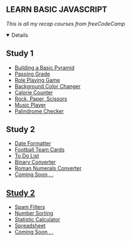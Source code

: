 ## LEARN BASIC JAVASCRIPT 
*This is all my recap courses from freeCodeCamp*

<details open>
    <h2 align="left"> Study 1</h2>
    <ul>
        <li><a href="https://github.com/msalmanrafadhlih/javascriptLearning/blob/main/pyramid.js">Building a Basic Pyramid</li>
        <li><a href="https://github.com/msalmanrafadhlih/javascriptLearning/blob/main/passingGrade.js">Passing Grade</li>
        <li><a href="https://github.com/msalmanrafadhlih/javascriptLearning/blob/main/Role%20Playing%20Game/RPG.png">Role Playing Game</li>
        <li><a href="https://github.com/msalmanrafadhlih/javascriptLearning/blob/main/Random%20Color%20Changer/gallery.gif">Background Color Changer</li>
        <li><a href="https://github.com/msalmanrafadhlih/javascriptLearning/blob/main/Calorie%20Counter/calorieCounter.gif">Calorie Counter</li>
        <li><a href="https://github.com/msalmanrafadhlih/javascriptLearning/blob/main/Rock%20Paper%20Scissors/RPSgame.png">Rock, Paper, Scissors</li>
        <li><a href="https://github.com/msalmanrafadhlih/javascriptLearning/blob/main/Music%20Player/musicPlayer.png">Music Player</li>
        <li><a href="https://github.com/msalmanrafadhlih/javascriptLearning/blob/main/Palindrome%20Checker/Palindrome.png">Palindrome Checker</a></li>
    </ul>
    <h2 align="left"> Study 2</h2>
    <ul>
        <li><a href="https://github.com/msalmanrafadhlih/javascriptLearning/blob/main/Date%20Formatter/dateFormatter.png">Date Formatter</li>
        <li><a href="https://github.com/msalmanrafadhlih/javascriptLearning/blob/main/Football%20Team%20Cards/footballTeamCards.png">Football Team Cards</li>
        <li><a href="https://github.com/msalmanrafadhlih/javascriptLearning/blob/main/To%20Do%20List/toDoList.png">To Do List</li>
        <li><a href="https://github.com/msalmanrafadhlih/javascriptLearning/blob/main/Binary%20Converter/BinaryConverter.gif">Binary Converter</li>
        <li><a href="https://github.com/msalmanrafadhlih/javascriptLearning/blob/main/Roman%20Numerals%20Converter/RomanNumerals.png">Roman Numerals Converter</li>
        <li><a href="">Coming Soon . .</li>
    </ul>
    <h2 align="left"> Study 2</h2>
    <ul>
        <li><a href="https://github.com/msalmanrafadhlih/javascriptLearning/blob/main/Spam%20Filter/spamFilter.png">Spam Filters</li>
        <li><a href="https://github.com/msalmanrafadhlih/javascriptLearning/blob/main/Number%20Sorting/numberSorting.png">Number Sorting</li>
        <li><a href="https://github.com/msalmanrafadhlih/javascriptLearning/blob/main/Statistic%20Calculator/statisticCalculator.png">Statistic Calculator</li>
        <li><a href="https://github.com/msalmanrafadhlih/javascriptLearning/blob/main/Spreadsheet/spreadsheet.png">Spreadsheet</li>
        <li><a href="">Coming Soon . .</li>
    </ul>
</details>
